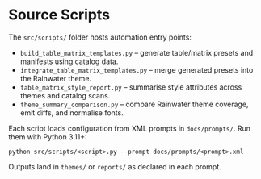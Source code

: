 ﻿# Source Scripts
The `src/scripts/` folder hosts automation entry points:
- `build_table_matrix_templates.py` – generate table/matrix presets and manifests using catalog data.
- `integrate_table_matrix_templates.py` – merge generated presets into the Rainwater theme.
- `table_matrix_style_report.py` – summarise style attributes across themes and catalog scans.
- `theme_summary_comparison.py` – compare Rainwater theme coverage, emit diffs, and normalise fonts.

Each script loads configuration from XML prompts in `docs/prompts/`. Run them with Python 3.11+:
```
python src/scripts/<script>.py --prompt docs/prompts/<prompt>.xml
```
Outputs land in `themes/` or `reports/` as declared in each prompt.
